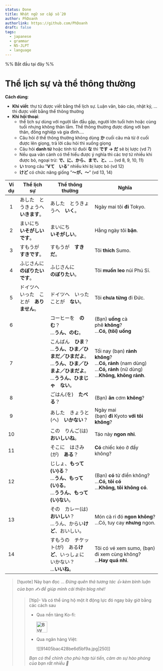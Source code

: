 ```yaml
---
status: Done
title: Nhật ngữ sơ cấp số 20
author: PhDoanh
authorlink: https://github.com/PhDoanh
draft: false
tags:
  - japanese
  - grammar
  - N5-JLPT
  - language
---
```

%% Bắt đầu tại đây %%
# Thể lịch sự và thể thông thường
**Cách dùng**:
- **Khi viết**: thư từ được viết bằng thể lịch sự. Luận văn, báo cáo, nhật ký, … thì được viết bằng thể thông thường
- **Khi hội thoại**:
    - thể lịch sự dùng với người lần đầu gặp, người lớn tuổi hơn hoặc cùng tuổi nhưng không thân lắm. Thể thông thường được dùng với bạn thân, đồng nghiệp và gia đình.…
    - Câu hỏi ở thể thông thường không dùng **か** cuối câu mà từ ở cuối được lên giọng, trả lời câu hỏi thì xuống giọng
    - Câu hỏi **danh từ** hoặc tính từ đuôi **な** thì **です → だ** sẽ bị lược (vd 7)
    - Nếu qua văn cảnh có thể hiểu được ý nghĩa thì các trợ từ nhiều khi được bỏ, ngoại trừ: **で、に、から、まで、と、…** (vd 8, 9, 10, 11)
    - **い** trong câu ”**Vて　いる**” nhiều khi bị lược bỏ (vd 12)
    - **けど** có chức năng giống ”**～が、～**” (vd 13, 14)

| Ví dụ | Thể lịch sự                                | Thể thông thường                                                                                                                          | Nghĩa                                                                                                                 |
|:-----:| ------------------------------------------ | ----------------------------------------------------------------------------------------------------------------------------------------- | --------------------------------------------------------------------------------------------------------------------- |
|   1   | あした　とうきょうへ　**いきます**。       | あした　とうきょうへ　**いく**。                                                                                                          | Ngày mai tôi **đi** Tokyo.                                                                                            |
|   2   | まいにち　  <br>**いそがしいです**。       | まいにち　  <br>**いそがしい**。                                                                                                          | Hằng ngày tôi **bận**.                                                                                                |
|   3   | すもうが　**すきです**。                   | すもうが　**すきだ**。                                                                                                                    | Tôi **thích** Sumo.                                                                                                   |
|   4   | ふじさんに　  <br>**のぼりたいです**。     | ふじさんに　  <br>**のぼりたい**。                                                                                                        | Tôi **muốn leo** núi Phú Sĩ.                                                                                          |
|   5   | ドイツへ　いった　ことが　**ありません**。 | ドイツへ　いった　  <br>ことが　**ない**。                                                                                                | Tôi **chưa từng** đi Đức.                                                                                             |
|   6   |                                            | コーヒーを　**のむ**？  <br>…**うん、のむ**。                                                                                             | (Bạn) **uống** cà phê **không**?  <br>…**Có, (tôi) uống**                                                             |
|   7   |                                            | こんばん　**ひま**？  <br>…**うん、ひま／ひまだ／ひまだよ**。  <br>…**うん、ひま／ひまよ／ひまだよ**。  <br>…**ううん、ひまじゃ　ない**。 | Tối nay (bạn) **rảnh không**?  <br>…**Có, rảnh** (nam dùng)  <br>…**Có, rảnh** (nữ dùng)  <br>…**Không, không rảnh**. |
|   8   |                                            | ごはん(を)　**たべる**？                                                                                                                  | (Bạn) **ăn** cơm **không**?                                                                                           |
|   9   |                                            | あした　きょうと(へ)　**いかない**？                                                                                                      | Ngày mai (bạn) **đi** Kyoto **với tôi không**?                                                                        |
|  10   |                                            | この　りんご(は)　**おいしいね**。                                                                                                        | Táo này **ngon nhỉ**.                                                                                                 |
|  11   |                                            | そこに　はさみ(が)　**ある**？                                                                                                            | **Có** chiếc kéo ở đấy không?                                                                                         |
|  12   |                                            | じしょ、**もって　(い)る**？  <br>…**うん、もって　(い)る**。  <br>…**ううん、もって　(い)ない**。                                        | (Bạn) **có** từ điển không?  <br>…**Có, tôi có**  <br>…**Không, tôi không có**.                                       |
|  13   |                                            | その　カレー(は)　**おいしい**？  <br>…うん、からい**けど**、おいしい。                                                                   | Món cà ri đó **ngon không**?  <br>…Có, tuy cay **nhưng** ngon.                                                        |
|  14   |                                            | すもうの　チケット(が)　ある**けど**、いっしょに　いかない？  <br>…**いいね**。                                                           | Tôi có vé xem sumo, (bạn) đi xem cùng không?  <br>…**Hay quá nhỉ**.                                                   |

> [!quote] Này bạn đọc ...
> *Đừng quên thả tương tác 👍 kèm bình luận của bạn ✍️ để giúp mình cải thiện blog nhé!* 
> > [!tip]- Và có thể ủng hộ một ít động lực đó ngay bây giờ bằng các cách sau
> > - Qua nền tảng Ko-fi:
> > 
> >   <a href='https://ko-fi.com/M4M111S8CI' target='_blank'><img height='36' style='border:0px;height:36px;' src='https://storage.ko-fi.com/cdn/kofi3.png?v=3' border='0' alt='Buy Me a Coffee at ko-fi.com' /></a>
> > - Qua ngân hàng Việt:
> >   
> >   ![[91405bac428be6d5bf9a.jpg|250]]
> > 
> > *Bạn có thể chỉnh cho phù hợp túi tiền, cảm ơn sự hào phóng của bạn rất nhiều 🥰*